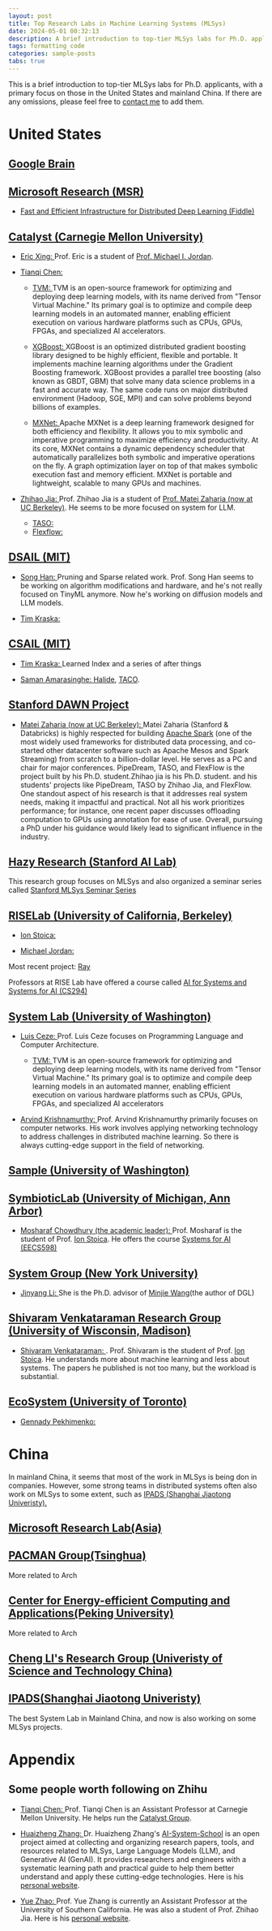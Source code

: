 ```yaml
---
layout: post
title: Top Research Labs in Machine Learning Systems (MLSys)
date: 2024-05-01 00:32:13
description: A brief introduction to top-tier MLSys labs for Ph.D. applicants.
tags: formatting code
categories: sample-posts
tabs: true
---
```

This is a brief introduction to top-tier MLSys labs for Ph.D. applicants, with a primary focus on those in the United States and mainland China. If there are any omissions, please feel free to [contact me](mailto:wangdong0502@gmail.com) to add them.
# United States

## [Google Brain](https://research.google/)

## [Microsoft Research (MSR)](https://www.microsoft.com/en-us/research/)
* [Fast and Efficient Infrastructure for Distributed Deep Learning (Fiddle)](https://www.microsoft.com/en-us/research/project/fiddle/)

## [Catalyst (Carnegie Mellon University)](https://catalyst.cs.cmu.edu/)
* [Eric Xing: ](https://www.cs.cmu.edu/~epxing/) Prof. Eric is a student of [Prof. Michael I. Jordan](https://people.eecs.berkeley.edu/~jordan/).

* [Tianqi Chen: ](https://tqchen.com/)

    * [TVM: ](https://tvm.apache.org/) TVM is an open-source framework for optimizing and deploying deep learning models, with its name derived from "Tensor Virtual Machine." Its primary goal is to optimize and compile deep learning models in an automated manner, enabling efficient execution on various hardware platforms such as CPUs, GPUs, FPGAs, and specialized AI accelerators.

    * [XGBoost: ](https://xgboost.readthedocs.io/en/stable/)XGBoost is an optimized distributed gradient boosting library designed to be highly efficient, flexible and portable. It implements machine learning algorithms under the Gradient Boosting framework. XGBoost provides a parallel tree boosting (also known as GBDT, GBM) that solve many data science problems in a fast and accurate way. The same code runs on major distributed environment (Hadoop, SGE, MPI) and can solve problems beyond billions of examples.

    * [MXNet: ](https://github.com/apache/mxnet)Apache MXNet is a deep learning framework designed for both efficiency and flexibility. It allows you to mix symbolic and imperative programming to maximize efficiency and productivity. At its core, MXNet contains a dynamic dependency scheduler that automatically parallelizes both symbolic and imperative operations on the fly. A graph optimization layer on top of that makes symbolic execution fast and memory efficient. MXNet is portable and lightweight, scalable to many GPUs and machines.

* [Zhihao Jia: ](https://www.cs.cmu.edu/~zhihaoj2/) Prof. Zhihao Jia is a student of [Prof. Matei Zaharia (now at UC Berkeley)](https://people.eecs.berkeley.edu/~matei/). He seems to be more focused on system for LLM.
    * [TASO: ](chrome-extension://efaidnbmnnnibpcajpcglclefindmkaj/https://cs.stanford.edu/~padon/taso-sosp19.pdf)
    * [Flexflow: ](https://flexflow.ai/)

## [DSAIL (MIT)](https://dsail.csail.mit.edu/)
* [Song Han: ](https://hanlab.mit.edu/songhan)Pruning and Sparse related work. Prof. Song Han seems to be working on algorithm modifications and hardware, and he's not really focused on TinyML anymore. Now he's working on diffusion models and LLM models.

* [Tim Kraska: ](https://people.csail.mit.edu/kraska/)


## [CSAIL (MIT)](https://www.csail.mit.edu/)
* [Tim Kraska: ](https://people.csail.mit.edu/kraska/) Learned Index and a series of after things

* [Saman Amarasinghe: ](https://www.csail.mit.edu/person/saman-amarasinghe)[Halide](chrome-extension://efaidnbmnnnibpcajpcglclefindmkaj/https://people.csail.mit.edu/jrk/halide-pldi13.pdf), [TACO](https://tacos.libraries.mit.edu/).

## [Stanford DAWN Project](https://dawn.cs.stanford.edu/)
* [Matei Zaharia (now at UC Berkeley): ](https://people.eecs.berkeley.edu/~matei/) Matei Zaharia (Stanford & Databricks) is highly respected for building [Apache Spark](https://spark.apache.org/) (one of the most widely used frameworks for distributed data processing, and co-started other datacenter software such as Apache Mesos and Spark Streaming) from scratch to a billion-dollar level. He serves as a PC and chair for major conferences. PipeDream, TASO, and FlexFlow is the project built by his Ph.D. student.Zhihao jia is his Ph.D. student. and  his students' projects like PipeDream, TASO by Zhihao Jia, and FlexFlow. One standout aspect of his research is that it addresses real system needs, making it impactful and practical. Not all his work prioritizes performance; for instance, one recent paper discusses offloading computation to GPUs using annotation for ease of use. Overall, pursuing a PhD under his guidance would likely lead to significant influence in the industry.

## [Hazy Research (Stanford AI Lab)](https://hazyresearch.stanford.edu/index)
This research group focuses on MLSys and also organized a seminar series called [Stanford MLSys Seminar Series](https://mlsys.stanford.edu/)

## [RISELab (University of California, Berkeley)](https://rise.cs.berkeley.edu/)
* [Ion Stoica: ](https://people.eecs.berkeley.edu/~istoica/) 

* [Michael Jordan: ](https://people.eecs.berkeley.edu/~jordan/)

Most recent project: [Ray](https://rise.cs.berkeley.edu/projects/ray/)

Professors at RISE Lab have offered a course called [AI for Systems and Systems for AI (CS294)](https://ucbrise.github.io/cs294-ai-sys-fa19/)

## [System Lab (University of Washington)](https://www.cs.washington.edu/research/systems)
* [Luis Ceze: ](https://homes.cs.washington.edu/~luisceze/) Prof. Luis Ceze focuses on Programming Language and Computer Architecture.
    * [TVM: ](https://tvm.apache.org/) TVM is an open-source framework for optimizing and deploying deep learning models, with its name derived from "Tensor Virtual Machine." Its primary goal is to optimize and compile deep learning models in an automated manner, enabling efficient execution on various hardware platforms such as CPUs, GPUs, FPGAs, and specialized AI accelerators

* [Arvind Krishnamurthy: ](https://www.cs.washington.edu/people/faculty/arvind) Prof. Arvind Krishnamurthy primarily focuses on computer networks. His work involves applying networking technology to address challenges in distributed machine learning. So there is always cutting-edge support in the field of networking.

## [Sample (University of Washington)](https://sampl.cs.washington.edu/)

## [SymbioticLab (University of Michigan, Ann Arbor)](https://symbioticlab.org/)
* [Mosharaf Chowdhury (the academic leader): ](https://www.mosharaf.com/) Prof. Mosharaf is the student of Prof. [Ion Stoica](https://people.eecs.berkeley.edu/~istoica/). He offers the course [Systems for AI (EECS598)](https://github.com/mosharaf/eecs598/tree/w21-ai)


## [System Group (New York University)](http://www.news.cs.nyu.edu/)
* [Jinyang Li: ](https://cims.nyu.edu/people/profiles/LI_Jinyang.html) She is the Ph.D. advisor of [Minjie Wang](https://jermainewang.github.io/)(the author of DGL)

## [Shivaram Venkataraman Research Group (University of Wisconsin, Madison)](https://shivaram.org/)
* [Shivaram Venkataraman: ](https://shivaram.org/). Prof. Shivaram is the student of Prof. [Ion Stoica](https://people.eecs.berkeley.edu/~istoica/). He understands more about machine learning and less about systems. The papers he published is not too many, but the workload is substantial.


## [EcoSystem (University of Toronto)](https://www.cs.toronto.edu/ecosystem/)
* [Gennady Pekhimenko: ](https://www.cs.toronto.edu/~pekhimenko/)


# China
In mainland China, it seems that most of the work in MLSys is being don in companies. However, some strong teams in distributed systems often also work on MLSys to some extent, such as [IPADS (Shanghai Jiaotong Univeristy).](https://ipads.se.sjtu.edu.cn/zh/index.html)

## [Microsoft Research Lab(Asia)](https://www.microsoft.com/en-us/research/group/systems-and-networking-research-group-asia/)

## [PACMAN Group(Tsinghua)](https://pacman.cs.tsinghua.edu.cn/)
More related to Arch

## [Center for Energy-efficient Computing and Applications(Peking University)](https://ceca.pku.edu.cn/people/index.htm)
More related to Arch

## [Cheng LI's Research Group (Univeristy of Science and Technology China)](http://staff.ustc.edu.cn/~chengli7)


## [IPADS(Shanghai Jiaotong Univeristy)](https://ipads.se.sjtu.edu.cn/zh/index.html)
The best System Lab in Mainland China, and now is also working on some MLSys projects.

# Appendix

## Some people worth following on Zhihu
* [Tianqi Chen: ](https://www.zhihu.com/people/crowowrk) Prof. Tianqi Chen is an Assistant Professor at Carnegie Mellon University. He helps run the [Catalyst Group](https://catalyst.cs.cmu.edu/).

* [Huaizheng Zhang: ](https://www.zhihu.com/people/zhanghuaizheng) Dr. Huaizheng Zhang's [AI-System-School](https://github.com/HuaizhengZhang/AI-System-School) is an open project aimed at collecting and organizing research papers, tools, and resources related to MLSys, Large Language Models (LLM), and Generative AI (GenAI). It provides researchers and engineers with a systematic learning path and practical guide to help them better understand and apply these cutting-edge technologies. Here is his [personal website](https://huaizheng.xyz/).

* [Yue Zhao: ](https://www.zhihu.com/people/breaknever) Prof. Yue Zhang is currently an Assistant Professor at the University of Southern California. He was also a student of Prof. Zhihao Jia. Here is his [personal website](https://github.com/yzhao062).